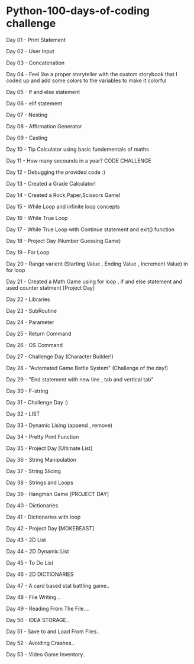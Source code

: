 # Python-100-days-of-coding challenge

Day 01 - Print Statement

Day 02 - User Input

Day 03 - Concatenation

Day 04 - Feel like a proper storyteller with the custom storybook that I coded up and add some colors to the variables to make it colorful

Day 05 - If and else statement

Day 06 - elif statement

Day 07 - Nesting

Day 08 - Affirmation Generator

Day 09 - Casting

Day 10 - Tip Calculator using basic fundementals of maths

Day 11 - How many secounds in a year? CODE CHALLENGE

Day 12 - Debugging the provided code :)

Day 13 - Created a Grade Calculator!

Day 14 - Created a Rock,Paper,Scissors Game!

Day 15 - While Loop and infinite loop concepts

Day 16 - While True Loop

Day 17 - While True Loop with Continue statement and exit() function

Day 18 - Project Day (Number Guessing Game)

Day 19 - For Loop 

Day 20 - Range varient (Starting Value , Ending Value , Increment Value) in for loop 

Day 21 - Created a Math Game using for loop , if and else statement and used counter statment [Project Day]

Day 22 - Libraries

Day 23 - SubRoutine

Day 24 - Parameter

Day 25 - Return Command

Day 26 - OS Command

Day 27 - Challenge Day (Character Builder!)

Day 28 - "Automated Game Battle System" (Challenge of the day!)

Day 29 - "End statement with new line , tab and vertical tab"

Day 30 - F-string

Day 31 - Challenge Day :)

Day 32 - LIST

Day 33 - Dynamic Lising (append , remove)

Day 34 - Pretty Print Function

Day 35 - Project Day [Ultimate List]

Day 36 - String Manipulation

Day 37 - String Slicing

Day 38 - Strings and Loops

Day 39 - Hangman Game [PROJECT DAY]

Day 40 - Dictionaries

Day 41 - Dictionaries with loop

Day 42 - Project Day [MOKEBEAST]

Day 43 - 2D List

Day 44 - 2D Dynamic List

Day 45 - To Do List

Day 46 - 2D DICTIONARIES

Day 47 - A card based stat battling game..

Day 48 - File Writing...

Day 49 - Reading From The File....

Day 50 - IDEA STORAGE..

Day 51 - Save to and Load From Files..

Day 52 - Avoiding Crashes..

Day 53 - Video Game Inventory..
